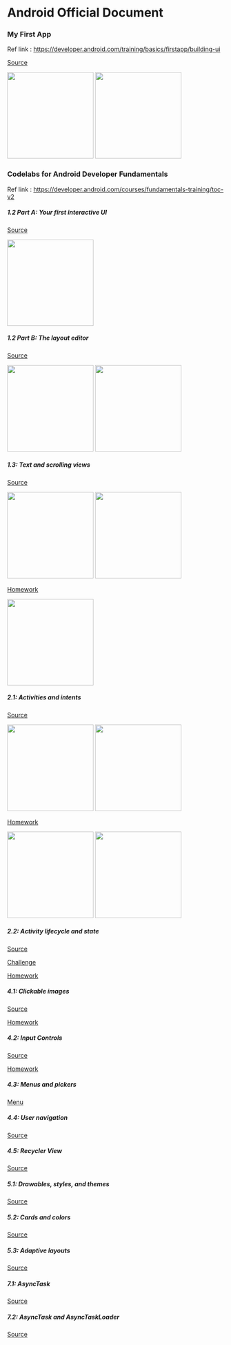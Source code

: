 # Android Official Document

### My First App

Ref link :  https://developer.android.com/training/basics/firstapp/building-ui


[Source](./MyFirstApp)

<img src="./MyFirstApp/my_first_app_1.png" width="200"/> <img src="./MyFirstApp/my_first_app_2.png" width="200"/>


### Codelabs for Android Developer Fundamentals

Ref link : https://developer.android.com/courses/fundamentals-training/toc-v2


##### 1.2 Part A: Your first interactive UI  
[Source](./HelloToast)


<img src="./HelloToast/demo1.png" width="200"/>

##### 1.2 Part B: The layout editor  
[Source](./HelloConstraint)


<img src="./HelloConstraint/demo1.png" width="200"/> <img src="./HelloConstraint/demo2.png" width="200"/>

##### 1.3: Text and scrolling views
[Source](./android_fundamentals_01_3)  

<img src="./android_fundamentals_01_3/demo1.png" width="200"/> <img src="./android_fundamentals_01_3/demo2.png" width="200"/>

[Homework](./android_fundamentals_01_3)  

<img src="./android_fundamentals_01_3_homework/demo1.png" width="200"/>

##### 2.1: Activities and intents
[Source](./android_fundamentals_02_1)  

<img src="./android_fundamentals_02_1/demo1.png" width="200"/> <img src="./android_fundamentals_02_1/demo2.png" width="200"/>

[Homework](./android_fundamentals_02_1_homework)  

<img src="./android_fundamentals_02_1_homework/demo1.png" width="200"/> <img src="./android_fundamentals_02_1_homework/demo2.png" width="200"/>

##### 2.2: Activity lifecycle and state
[Source](./android_fundamentals_02_2)    

[Challenge](./android_fundamentals_02_2_challenge)  

[Homework](./android_fundamentals_02_2_homework)  


##### 4.1: Clickable images
[Source](./android_fundamentals_04_1)    

[Homework](./android_fundamentals_04_1_homework)   

##### 4.2: Input Controls
[Source](./android_fundamentals_04_2)     

[Homework](./android_fundamentals_04_2_homework)  

##### 4.3: Menus and pickers
[Menu](./android_fundamentals_04_3)     

##### 4.4: User navigation
[Source](./android_fundamentals_04_4)    

##### 4.5: Recycler View
[Source](./android_fundamentals_04_5)  

##### 5.1: Drawables, styles, and themes
[Source](./android_fundamentals_05_1)  

##### 5.2: Cards and colors
[Source](./android_fundamentals_05_2)  

##### 5.3: Adaptive layouts
[Source](./android_fundamentals_05_3)  


##### 7.1: AsyncTask
[Source](./android_fundamentals_07_1)  

##### 7.2: AsyncTask and AsyncTaskLoader
[Source](./android_fundamentals_07_2)  
